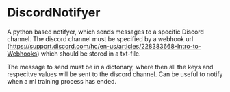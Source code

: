 # DiscordNotifyer
A python based notifyer, which sends messages to a specific Discord channel. The discord channel must be specified by a webhook url (https://support.discord.com/hc/en-us/articles/228383668-Intro-to-Webhooks) which should be stored in a txt-file.


The message to send must be in a dictonary, where then all the keys and respecitve values will be sent to the discord channel.
Can be useful to notify when a ml training process has ended.
